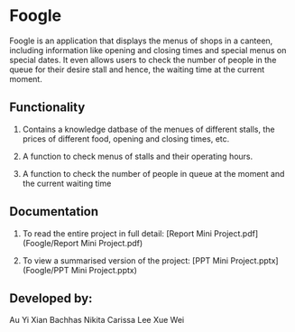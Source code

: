 # Foogle
Foogle is an application that displays the menus of shops in a canteen, including information like opening and closing times and special menus on special dates. It even allows users to check the number of people in the queue for their desire stall and hence, the waiting time at the current moment. 

## Functionality
1. Contains a knowledge datbase of the menues of different stalls, the prices of different food, opening and closing times, etc. 

2. A function to check menus of stalls and their operating hours. 

3. A function to check the number of people in queue at the moment and the current waiting time

## Documentation

1. To read the entire project in full detail: [Report Mini Project.pdf](Foogle/Report Mini Project.pdf)

2. To view a summarised version of the project: [PPT Mini Project.pptx](Foogle/PPT Mini Project.pptx)

## Developed by:
Au Yi Xian
Bachhas Nikita
Carissa Lee Xue Wei
